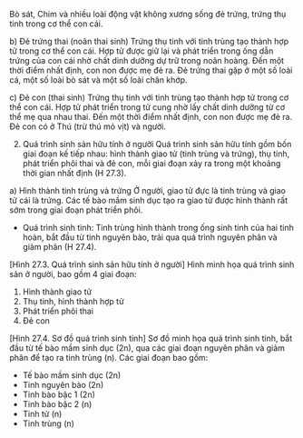 Bò sát, Chim và nhiều loài động vật không xương sống đẻ trứng, trứng thụ tinh trong cơ thể con cái.

b) Đẻ trứng thai (noãn thai sinh)
Trứng thụ tinh với tinh trùng tạo thành hợp tử trong cơ thể con cái. Hợp tử được giữ lại và phát triển trong ống dẫn trứng của con cái nhờ chất dinh dưỡng dự trữ trong noãn hoàng. Đến một thời điểm nhất định, con non được mẹ đẻ ra.
Đẻ trứng thai gặp ở một số loài cá, một số loài bò sát và một số loài chân khớp.

c) Đẻ con (thai sinh)
Trứng thụ tinh với tinh trùng tạo thành hợp tử trong cơ thể con cái. Hợp tử phát triển trong tử cung nhờ lấy chất dinh dưỡng từ cơ thể mẹ qua nhau thai. Đến một thời điểm nhất định, con non được mẹ đẻ ra.
Đẻ con có ở Thú (trừ thú mỏ vịt) và người.

2. Quá trình sinh sản hữu tính ở người
Quá trình sinh sản hữu tính gồm bốn giai đoạn kế tiếp nhau: hình thành giao tử (tinh trùng và trứng), thụ tinh, phát triển phôi thai và đẻ con, mỗi giai đoạn xảy ra trong một khoảng thời gian nhất định (H 27.3).

a) Hình thành tinh trùng và trứng
Ở người, giao tử đực là tinh trùng và giao tử cái là trứng. Các tế bào mầm sinh dục tạo ra giao tử được hình thành rất sớm trong giai đoạn phát triển phôi.

- Quá trình sinh tinh:
Tinh trùng hình thành trong ống sinh tinh của hai tinh hoàn, bắt đầu từ tinh nguyên bào, trải qua quá trình nguyên phân và giảm phân (H 27.4).

[Hình 27.3. Quá trình sinh sản hữu tính ở người]
Hình minh họa quá trình sinh sản ở người, bao gồm 4 giai đoạn:
1. Hình thành giao tử
2. Thụ tinh, hình thành hợp tử
3. Phát triển phôi thai
4. Đẻ con

[Hình 27.4. Sơ đồ quá trình sinh tinh]
Sơ đồ minh họa quá trình sinh tinh, bắt đầu từ tế bào mầm sinh dục (2n), qua các giai đoạn nguyên phân và giảm phân để tạo ra tinh trùng (n). Các giai đoạn bao gồm:
- Tế bào mầm sinh dục (2n)
- Tinh nguyên bào (2n)
- Tinh bào bậc 1 (2n)
- Tinh bào bậc 2 (n)
- Tinh tử (n)
- Tinh trùng (n)